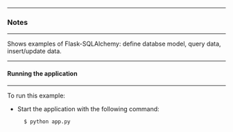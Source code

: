 
-----------------------
### Notes
-----------------------
<p>Shows examples of Flask-SQLAlchemy: define databse model, query data, insert/update data.</p>

-----------------------
#### Running the application
-----------------------

To run this example:
- Start the application with the following command:

        $ python app.py
